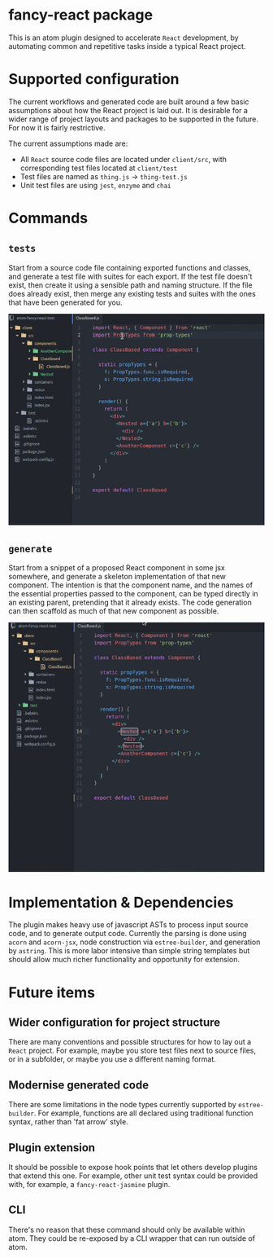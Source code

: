 # fancy-react package

This is an atom plugin designed to accelerate `React` development, by automating common and repetitive tasks inside a typical React project.

# Supported configuration

The current workflows and generated code are built around a few basic assumptions about how the React project is laid out. It is desirable for a wider range of project layouts and packages to be supported in the future. For now it is fairly restrictive.

The current assumptions made are:

- All `React` source code files are located under `client/src`, with corresponding test files located at `client/test`
- Test files are named as `thing.js` -> `thing-test.js`
- Unit test files are using `jest`, `enzyme` and `chai`

# Commands

## `tests`

Start from a source code file containing exported functions and classes, and generate a test file with suites for each export. If the test file doesn't exist, then create it using a sensible path and naming structure. If the file does already exist, then merge any existing tests and suites with the ones that have been generated for you.

![tests](https://github.com/eddiesholl/atom-fancy-react/raw/master/doc/generate-tests.gif "tests")

## `generate`

Start from a snippet of a proposed React component in some jsx somewhere, and generate a skeleton implementation of that new component. The intention is that the component name, and the names of the essential properties passed to the component, can be typed directly in an existing parent, pretending that it already exists. The code generation can then scaffold as much of that new component as possible.

![generate](https://github.com/eddiesholl/atom-fancy-react/raw/master/doc/generate-component.gif "generate")

# Implementation & Dependencies

The plugin makes heavy use of javascript ASTs to process input source code, and to generate output code. Currently the parsing is done using `acorn` and `acorn-jsx`, node construction via `estree-builder`, and generation by `astring`. This is more labor intensive than simple string templates but should allow much richer functionality and opportunity for extension.

# Future items

## Wider configuration for project structure

There are many conventions and possible structures for how to lay out a `React` project. For example, maybe you store test files next to source files, or in a subfolder, or maybe you use a different naming format.

## Modernise generated code

There are some limitations in the node types currently supported by `estree-builder`. For example, functions are all declared using traditional function syntax, rather than 'fat arrow' style.

## Plugin extension

It should be possible to expose hook points that let others develop plugins that extend this one. For example, other unit test syntax could be provided with, for example, a `fancy-react-jasmine` plugin.

## CLI

There's no reason that these command should only be available within atom. They could be re-exposed by a CLI wrapper that can run outside of atom.
